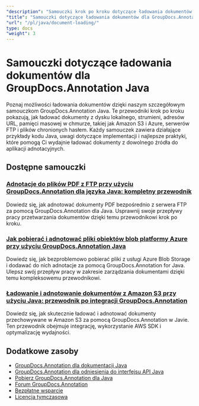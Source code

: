 ```yaml
---
"description": "Samouczki krok po kroku dotyczące ładowania dokumentów z różnych źródeł przy użyciu GroupDocs.Annotation dla Java."
"title": "Samouczki dotyczące ładowania dokumentów dla GroupDocs.Annotation Java"
"url": "/pl/java/document-loading/"
type: docs
"weight": 3
---
```


# Samouczki dotyczące ładowania dokumentów dla GroupDocs.Annotation Java

Poznaj możliwości ładowania dokumentów dzięki naszym szczegółowym samouczkom GroupDocs.Annotation Java. Te przewodniki krok po kroku pokazują, jak ładować dokumenty z dysku lokalnego, strumieni, adresów URL, pamięci masowej w chmurze, takiej jak Amazon S3 i Azure, serwerów FTP i plików chronionych hasłem. Każdy samouczek zawiera działające przykłady kodu Java, uwagi dotyczące implementacji i najlepsze praktyki, które pomogą Ci wydajnie ładować dokumenty z dowolnego źródła do aplikacji adnotacyjnych.

## Dostępne samouczki

### [Adnotacje do plików PDF z FTP przy użyciu GroupDocs.Annotation dla języka Java: kompletny przewodnik](./annotate-pdf-ftp-groupdocs-java/)
Dowiedz się, jak adnotować dokumenty PDF bezpośrednio z serwera FTP za pomocą GroupDocs.Annotation dla Java. Usprawnij swoje przepływy pracy przetwarzania dokumentów dzięki temu przewodnikowi krok po kroku.

### [Jak pobierać i adnotować pliki obiektów blob platformy Azure przy użyciu GroupDocs.Annotation Java](./download-annotate-azure-blob-groupdocs-java/)
Dowiedz się, jak bezproblemowo pobierać pliki z usługi Azure Blob Storage i dodawać do nich adnotacje za pomocą GroupDocs.Annotation for Java. Ulepsz swój przepływ pracy w zakresie zarządzania dokumentami dzięki temu kompleksowemu przewodnikowi.

### [Ładowanie i adnotowanie dokumentów z Amazon S3 przy użyciu Java: przewodnik po integracji GroupDocs.Annotation](./annotate-documents-amazon-s3-java-groupdocs/)
Dowiedz się, jak skutecznie ładować i adnotować dokumenty przechowywane w Amazon S3 za pomocą GroupDocs.Annotation w Javie. Ten przewodnik obejmuje integrację, wykorzystanie AWS SDK i optymalizację wydajności.

## Dodatkowe zasoby

- [GroupDocs.Annotation dla dokumentacji Java](https://docs.groupdocs.com/annotation/java/)
- [GroupDocs.Annotation dla odniesienia do interfejsu API Java](https://reference.groupdocs.com/annotation/java/)
- [Pobierz GroupDocs.Annotation dla Java](https://releases.groupdocs.com/annotation/java/)
- [Forum GroupDocs.Annotation](https://forum.groupdocs.com/c/annotation)
- [Bezpłatne wsparcie](https://forum.groupdocs.com/)
- [Licencja tymczasowa](https://purchase.groupdocs.com/temporary-license/)